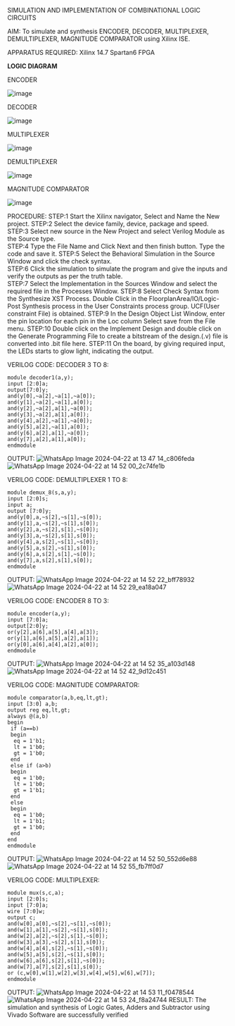 SIMULATION AND IMPLEMENTATION OF  COMBINATIONAL LOGIC CIRCUITS

AIM: 
 To simulate and synthesis ENCODER, DECODER, MULTIPLEXER, DEMULTIPLEXER, MAGNITUDE COMPARATOR using Xilinx ISE.

APPARATUS REQUIRED:
Xilinx 14.7
Spartan6 FPGA

**LOGIC DIAGRAM**

ENCODER

![image](https://github.com/navaneethans/VLSI-LAB-EXP-2/assets/6987778/3cd1f95e-7531-4cad-9154-fdd397ac439e)


DECODER

![image](https://github.com/navaneethans/VLSI-LAB-EXP-2/assets/6987778/45a5e6cf-bbe0-4fd5-ac84-e5ad4477483b)


MULTIPLEXER

![image](https://github.com/navaneethans/VLSI-LAB-EXP-2/assets/6987778/427f75b2-8e67-44b9-ac45-a66651787436)


DEMULTIPLEXER

![image](https://github.com/navaneethans/VLSI-LAB-EXP-2/assets/6987778/1c45a7fc-08ac-4f76-87f2-c084e7150557)


MAGNITUDE COMPARATOR

![image](https://github.com/navaneethans/VLSI-LAB-EXP-2/assets/6987778/b2fe7a05-6bf7-4dcb-8f5d-28abbf7ea8c2)


  
PROCEDURE:
STEP:1  Start  the Xilinx navigator, Select and Name the New project.
STEP:2  Select the device family, device, package and speed.       
STEP:3  Select new source in the New Project and select Verilog Module as the Source type.                       
STEP:4  Type the File Name and Click Next and then finish button. Type the code and save it.
STEP:5  Select the Behavioral Simulation in the Source Window and click the check syntax.                       
STEP:6  Click the simulation to simulate the program and  give the inputs and verify the outputs as per the truth table.               
STEP:7  Select the Implementation in the Sources Window and select the required file in the Processes Window.
STEP:8  Select Check Syntax from the Synthesize  XST Process. Double Click in the  FloorplanArea/IO/Logic-Post Synthesis process in the User Constraints process group. UCF(User constraint File) is obtained. 
STEP:9  In the Design Object List Window, enter the pin location for each pin in the Loc column Select save from the File menu.
STEP:10 Double click on the Implement Design and double click on the Generate Programming File to create a bitstream of the design.(.v) file is converted into .bit file here.
STEP:11  On the board, by giving required input, the LEDs starts to glow light, indicating the output.

VERILOG CODE:
DECODER 3 TO 8:
```
module decoder1(a,y);
input [2:0]a;
output[7:0]y;
and(y[0],~a[2],~a[1],~a[0]);
and(y[1],~a[2],~a[1],a[0]);
and(y[2],~a[2],a[1],~a[0]);
and(y[3],~a[2],a[1],a[0]);
and(y[4],a[2],~a[1],~a[0]);
and(y[5],a[2],~a[1],a[0]);
and(y[6],a[2],a[1],~a[0]);
and(y[7],a[2],a[1],a[0]);
endmodule
```
OUTPUT:
![WhatsApp Image 2024-04-22 at 13 47 14_c806feda](https://github.com/Yogalakshmip08/VLSI-LAB-EXP-2/assets/161303457/ed73d8c1-6f46-44f4-a315-a8ccd69d78b1)
![WhatsApp Image 2024-04-22 at 14 52 00_2c74fe1b](https://github.com/Yogalakshmip08/VLSI-LAB-EXP-2/assets/161303457/6efb030f-8a21-442f-ae61-3e10af4b2266)

VERILOG CODE:
DEMULTIPLEXER 1 TO 8:
```
module demux_8(s,a,y);
input [2:0]s;
input a;
output [7:0]y;
and(y[0],a,~s[2],~s[1],~s[0]);
and(y[1],a,~s[2],~s[1],s[0]);
and(y[2],a,~s[2],s[1],~s[0]);
and(y[3],a,~s[2],s[1],s[0]);
and(y[4],a,s[2],~s[1],~s[0]);
and(y[5],a,s[2],~s[1],s[0]);
and(y[6],a,s[2],s[1],~s[0]);
and(y[7],a,s[2],s[1],s[0]);
endmodule
```
OUTPUT:
![WhatsApp Image 2024-04-22 at 14 52 22_bff78932](https://github.com/Yogalakshmip08/VLSI-LAB-EXP-2/assets/161303457/c8ae23bf-a2ac-4cf3-ab02-e55ed3d4ae52)
![WhatsApp Image 2024-04-22 at 14 52 29_ea18a047](https://github.com/Yogalakshmip08/VLSI-LAB-EXP-2/assets/161303457/75ddac4b-10fc-4bf3-a6fb-ab81cfe01a0d)

VERILOG CODE:
ENCODER 8 TO 3:
```
module encoder(a,y);
input [7:0]a;
output[2:0]y;
or(y[2],a[6],a[5],a[4],a[3]);
or(y[1],a[6],a[5],a[2],a[1]);
or(y[0],a[6],a[4],a[2],a[0]);
endmodule
```
OUTPUT:
![WhatsApp Image 2024-04-22 at 14 52 35_a103d148](https://github.com/Yogalakshmip08/VLSI-LAB-EXP-2/assets/161303457/bd6b0103-cf1c-4565-bdf2-a50515bae2c7)
![WhatsApp Image 2024-04-22 at 14 52 42_9d12c451](https://github.com/Yogalakshmip08/VLSI-LAB-EXP-2/assets/161303457/d0d6be44-40fd-4cc3-9126-adc2a080b28e)

VERILOG CODE:
MAGNITUDE COMPARATOR:
```
module comparator(a,b,eq,lt,gt);
input [3:0] a,b;
output reg eq,lt,gt;
always @(a,b)
begin
 if (a==b)
 begin
  eq = 1'b1;
  lt = 1'b0;
  gt = 1'b0;
 end
 else if (a>b)
 begin
  eq = 1'b0;
  lt = 1'b0;
  gt = 1'b1;
 end
 else
 begin
  eq = 1'b0;
  lt = 1'b1;
  gt = 1'b0;
 end
end 
endmodule
```
OUTPUT:
![WhatsApp Image 2024-04-22 at 14 52 50_552d6e88](https://github.com/Yogalakshmip08/VLSI-LAB-EXP-2/assets/161303457/fbbae9ae-5dc2-4fae-b8e4-24dc6e23ac4c)
![WhatsApp Image 2024-04-22 at 14 52 55_fb7ff0d7](https://github.com/Yogalakshmip08/VLSI-LAB-EXP-2/assets/161303457/ed099ad9-cc82-4a81-98b9-0b4f927d34c4)

VERILOG CODE:
MULTIPLEXER:
```
module mux(s,c,a);
input [2:0]s;
input [7:0]a;
wire [7:0]w;
output c;
and(w[0],a[0],~s[2],~s[1],~s[0]);
and(w[1],a[1],~s[2],~s[1],s[0]);
and(w[2],a[2],~s[2],s[1],~s[0]);
and(w[3],a[3],~s[2],s[1],s[0]);
and(w[4],a[4],s[2],~s[1],~s[0]);
and(w[5],a[5],s[2],~s[1],s[0]);
and(w[6],a[6],s[2],s[1],~s[0]);
and(w[7],a[7],s[2],s[1],s[0]);
or (c,w[0],w[1],w[2],w[3],w[4],w[5],w[6],w[7]);
endmodule
```
OUTPUT:
![WhatsApp Image 2024-04-22 at 14 53 11_f0478544](https://github.com/Yogalakshmip08/VLSI-LAB-EXP-2/assets/161303457/60409f84-3c06-4581-a196-75fbc8c43888)
![WhatsApp Image 2024-04-22 at 14 53 24_f8a24744](https://github.com/Yogalakshmip08/VLSI-LAB-EXP-2/assets/161303457/ffc879df-28e4-443c-ab06-6cb0c30b6b9a)
RESULT:
The simulation and synthesis of Logic Gates, Adders and Subtractor using Vivado Software are successfully verified







